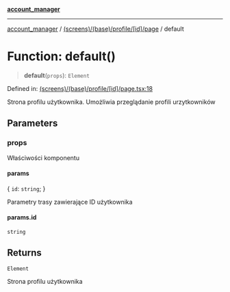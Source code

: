 [**account_manager**](../../../../../../README.md)

***

[account_manager](../../../../../../modules.md) / [(screens)/(base)/profile/\[id\]/page](../README.md) / default

# Function: default()

> **default**(`props`): `Element`

Defined in: [(screens)/(base)/profile/\[id\]/page.tsx:18](https://github.com/DawLip/programowanie-zespolowe/blob/7db6c4f7e8feac59e458adcc08c8cc70f3a35b0d/website/app/(screens)/(base)/profile/[id]/page.tsx#L18)

Strona profilu użytkownika.
Umożliwia przeglądanie profili urzytkowników

## Parameters

### props

Właściwości komponentu

#### params

\{ `id`: `string`; \}

Parametry trasy zawierające ID użytkownika

#### params.id

`string`

## Returns

`Element`

Strona profilu użytkownika
